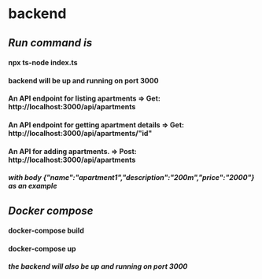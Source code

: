 # backend

## _Run command is_

#### npx ts-node index.ts

#### backend will be up and running on port 3000

#### An API endpoint for listing apartments => Get: http://localhost:3000/api/apartments

#### An API endpoint for getting apartment details => Get: http://localhost:3000/api/apartments/"id"

#### An API for adding apartments. => Post: http://localhost:3000/api/apartments

##### with body {"name":"apartment1","description":"200m","price":"2000"} as an example

## _Docker compose_

#### docker-compose build

#### docker-compose up

##### the backend will also be up and running on port 3000
